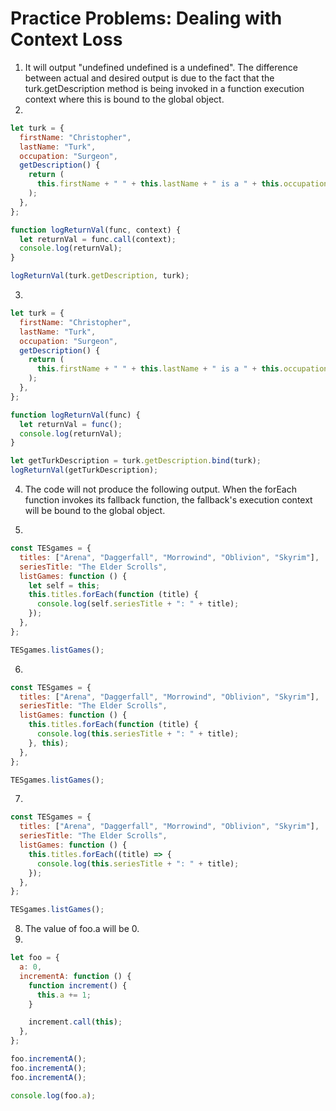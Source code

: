 # Practice Problems: Dealing with Context Loss

1. It will output "undefined undefined is a undefined". The difference between actual and desired output is due to the fact that the turk.getDescription method is being invoked in a function execution context where this is bound to the global object.
2.

```javascript
let turk = {
  firstName: "Christopher",
  lastName: "Turk",
  occupation: "Surgeon",
  getDescription() {
    return (
      this.firstName + " " + this.lastName + " is a " + this.occupation + "."
    );
  },
};

function logReturnVal(func, context) {
  let returnVal = func.call(context);
  console.log(returnVal);
}

logReturnVal(turk.getDescription, turk);
```

3.

```javascript
let turk = {
  firstName: "Christopher",
  lastName: "Turk",
  occupation: "Surgeon",
  getDescription() {
    return (
      this.firstName + " " + this.lastName + " is a " + this.occupation + "."
    );
  },
};

function logReturnVal(func) {
  let returnVal = func();
  console.log(returnVal);
}

let getTurkDescription = turk.getDescription.bind(turk);
logReturnVal(getTurkDescription);
```

4. The code will not produce the following output. When the forEach function invokes its fallback function, the fallback's execution context will be bound to the global object.

5.

```javascript
const TESgames = {
  titles: ["Arena", "Daggerfall", "Morrowind", "Oblivion", "Skyrim"],
  seriesTitle: "The Elder Scrolls",
  listGames: function () {
    let self = this;
    this.titles.forEach(function (title) {
      console.log(self.seriesTitle + ": " + title);
    });
  },
};

TESgames.listGames();
```

6.

```javascript
const TESgames = {
  titles: ["Arena", "Daggerfall", "Morrowind", "Oblivion", "Skyrim"],
  seriesTitle: "The Elder Scrolls",
  listGames: function () {
    this.titles.forEach(function (title) {
      console.log(this.seriesTitle + ": " + title);
    }, this);
  },
};

TESgames.listGames();
```

7.

```javascript
const TESgames = {
  titles: ["Arena", "Daggerfall", "Morrowind", "Oblivion", "Skyrim"],
  seriesTitle: "The Elder Scrolls",
  listGames: function () {
    this.titles.forEach((title) => {
      console.log(this.seriesTitle + ": " + title);
    });
  },
};

TESgames.listGames();
```

8. The value of foo.a will be 0.
9.

```javascript
let foo = {
  a: 0,
  incrementA: function () {
    function increment() {
      this.a += 1;
    }

    increment.call(this);
  },
};

foo.incrementA();
foo.incrementA();
foo.incrementA();

console.log(foo.a);
```
